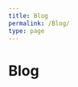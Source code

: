 ```yaml
---
title: Blog
permalink: /Blog/
type: page
---
```


# Blog
<blog-list :pages="$site.pages"></blog-list>
